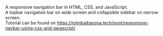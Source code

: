 A responsive navigation bar in HTML, CSS, and JavaScript.<br>
A topbar navigation bar on wide screen and collapsible sidebar on narrow screen.<br>
Tutorial can be found on https://johnbalbarona.tech/post/responsive-navbar-using-css-and-javascript/ .
